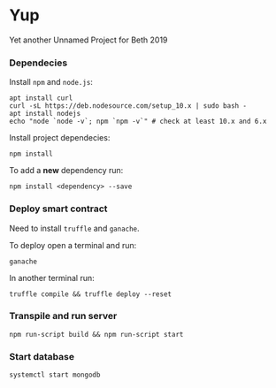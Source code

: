 # Yup
Yet another Unnamed Project for Beth 2019

### Dependecies

Install `npm` and `node.js`:
```
apt install curl
curl -sL https://deb.nodesource.com/setup_10.x | sudo bash -
apt install nodejs
echo "node `node -v`; npm `npm -v`" # check at least 10.x and 6.x
```

Install project dependecies:
```
npm install
```

To add a **new** dependency run:
```
npm install <dependency> --save
```

### Deploy smart contract

Need to install `truffle` and `ganache`.

To deploy open a terminal and run:
```
ganache
```

In another terminal run:
```
truffle compile && truffle deploy --reset
```

### Transpile and run server
```
npm run-script build && npm run-script start
```

### Start database
```
systemctl start mongodb
```
